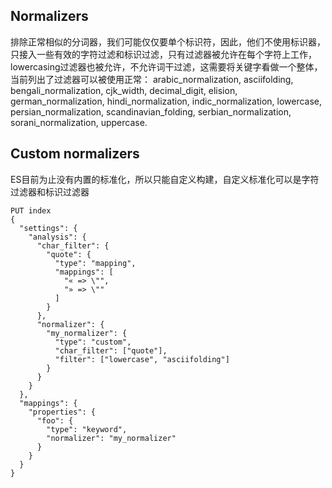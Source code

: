## Normalizers
排除正常相似的分词器，我们可能仅仅要单个标识符，因此，他们不使用标识器，只接入一些有效的字符过滤和标识过滤，只有过滤器被允许在每个字符上工作，lowercasing过滤器也被允许，不允许词干过滤，这需要将关键字看做一个整体，当前列出了过滤器可以被使用正常：
arabic_normalization, asciifolding, bengali_normalization, cjk_width, decimal_digit, elision, german_normalization, hindi_normalization, indic_normalization, lowercase, persian_normalization, scandinavian_folding, serbian_normalization, sorani_normalization, uppercase.

## Custom normalizers
ES目前为止没有内置的标准化，所以只能自定义构建，自定义标准化可以是字符过滤器和标识过滤器
```
PUT index
{
  "settings": {
    "analysis": {
      "char_filter": {
        "quote": {
          "type": "mapping",
          "mappings": [
            "« => \"",
            "» => \""
          ]
        }
      },
      "normalizer": {
        "my_normalizer": {
          "type": "custom",
          "char_filter": ["quote"],
          "filter": ["lowercase", "asciifolding"]
        }
      }
    }
  },
  "mappings": {
    "properties": {
      "foo": {
        "type": "keyword",
        "normalizer": "my_normalizer"
      }
    }
  }
}
```